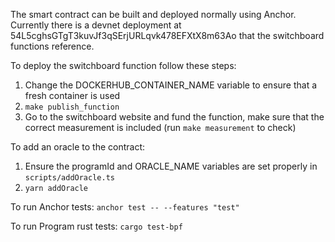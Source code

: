 The smart contract can be built and deployed normally using Anchor. Currently there is a devnet deployment at 54L5cghsGTgT3kuvJf3qSErjURLqvk478EFXtX8m63Ao that the switchboard functions reference.

To deploy the switchboard function follow these steps:

1. Change the DOCKERHUB_CONTAINER_NAME variable to ensure that a fresh container is used
2. `make publish_function`
3. Go to the switchboard website and fund the function, make sure that the correct measurement is included (run `make measurement` to check)

To add an oracle to the contract:

1. Ensure the programId and ORACLE_NAME variables are set properly in `scripts/addOracle.ts`
2. `yarn addOracle`

To run Anchor tests:
`anchor test -- --features "test"`

To run Program rust tests:
`cargo test-bpf`
